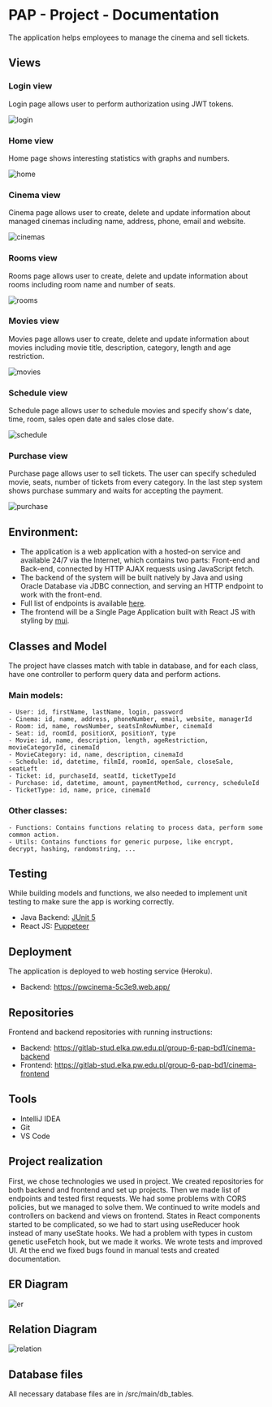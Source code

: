 # PAP - Project - Documentation

The application helps employees to manage the cinema and sell tickets.

## Views

### Login view

Login page allows user to perform authorization using JWT tokens.

![login](img/login.png)

### Home view

Home page shows interesting statistics with graphs and numbers.

![home](img/home.png)

### Cinema view

Cinema page allows user to create, delete and update information about managed cinemas including name, address, phone, email and website.

![cinemas](img/cinemas.png)

### Rooms view

Rooms page allows user to create, delete and update information about rooms including room name and number of seats.

![rooms](img/rooms.png)

### Movies view

Movies page allows user to create, delete and update information about movies including movie title, description, category, length and age restriction.

![movies](img/movies.png)

### Schedule view

Schedule page allows user to schedule movies and specify show's date, time, room, sales open date and sales close date.

![schedule](img/schedule.png)

### Purchase view

Purchase page allows user to sell tickets. The user can specify scheduled movie, seats, number of tickets from every category. In the last step system shows purchase summary and waits for accepting the payment.

![purchase](img/purchase.gif)


## Environment:
* The application is a web application with a hosted-on service and available 24/7 via the Internet, which contains two parts: Front-end and Back-end, connected by HTTP AJAX requests using JavaScript fetch.
* The backend of the system will be built natively by Java and using Oracle Database via JDBC connection, and serving an HTTP endpoint to work with the front-end.
* Full list of endpoints is available [here](https://gitlab-stud.elka.pw.edu.pl/group-6-pap-bd1/cinema-frontend/-/blob/main/src/utils/endpoints.ts).
* The frontend will be a Single Page Application built with React JS with styling by [mui](https://mui.com/).


## Classes and Model
The project have classes match with table in database, and for each class, have one controller to perform query data and perform actions.

### Main models:
```
- User: id, firstName, lastName, login, password
- Cinema: id, name, address, phoneNumber, email, website, managerId
- Room: id, name, rowsNumber, seatsInRowNumber, cinemaId
- Seat: id, roomId, positionX, positionY, type
- Movie: id, name, description, length, ageRestriction, movieCategoryId, cinemaId
- MovieCategory: id, name, description, cinemaId
- Schedule: id, datetime, filmId, roomId, openSale, closeSale, seatLeft
- Ticket: id, purchaseId, seatId, ticketTypeId
- Purchase: id, datetime, amount, paymentMethod, currency, scheduleId
- TicketType: id, name, price, cinemaId
```

### Other classes:
```
- Functions: Contains functions relating to process data, perform some common action.
- Utils: Contains functions for generic purpose, like encrypt, decrypt, hashing, randomstring, ...
```

## Testing
While building models and functions, we also needed to implement unit testing to make sure the app is working correctly.
- Java Backend: [JUnit 5](https://junit.org/junit5/docs/current/user-guide/)
- React JS: [Puppeteer](https://developers.google.com/web/tools/puppeteer)

## Deployment
The application is deployed to web hosting service (Heroku).
- Backend: https://pwcinema-5c3e9.web.app/

## Repositories
Frontend and backend repositories with running instructions:
- Backend: https://gitlab-stud.elka.pw.edu.pl/group-6-pap-bd1/cinema-backend
- Frontend: https://gitlab-stud.elka.pw.edu.pl/group-6-pap-bd1/cinema-frontend

## Tools
- IntelliJ IDEA
- Git
- VS Code

## Project realization

First, we chose technologies we used in project. We created repositories for both backend and frontend and set up projects. Then we made list of endpoints and tested first requests. We had some problems with CORS policies, but we managed to solve them. We continued to write models and controllers on backend and views on frontend. States in React components started to be complicated, so we had to start using useReducer hook instead of many useState hooks. We had a problem with types in custom genetic useFetch hook, but we made it works. We wrote tests and improved UI. At the end we fixed bugs found in manual tests and created documentation.

## ER Diagram
![er](src/main/db_tables/Relational_1.png)

## Relation Diagram
![relation](src/main/db_tables/Logical.png)

## Database files
All necessary database files are in /src/main/db_tables. 